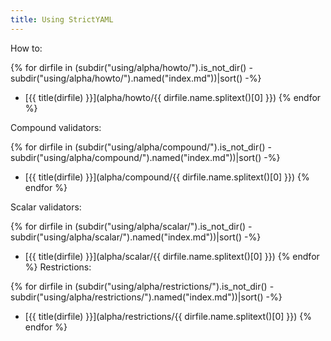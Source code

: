 ```yaml
---
title: Using StrictYAML
---
```


How to:

{% for dirfile in (subdir("using/alpha/howto/").is_not_dir() - subdir("using/alpha/howto/").named("index.md"))|sort() -%}
- [{{ title(dirfile) }}](alpha/howto/{{ dirfile.name.splitext()[0] }})
{% endfor %}

Compound validators:

{% for dirfile in (subdir("using/alpha/compound/").is_not_dir() - subdir("using/alpha/compound/").named("index.md"))|sort() -%}
- [{{ title(dirfile) }}](alpha/compound/{{ dirfile.name.splitext()[0] }})
{% endfor %}

Scalar validators:

{% for dirfile in (subdir("using/alpha/scalar/").is_not_dir() - subdir("using/alpha/scalar/").named("index.md"))|sort() -%}
- [{{ title(dirfile) }}](alpha/scalar/{{ dirfile.name.splitext()[0] }})
{% endfor %}
Restrictions:

{% for dirfile in (subdir("using/alpha/restrictions/").is_not_dir() - subdir("using/alpha/restrictions/").named("index.md"))|sort() -%}
- [{{ title(dirfile) }}](alpha/restrictions/{{ dirfile.name.splitext()[0] }})
{% endfor %}
